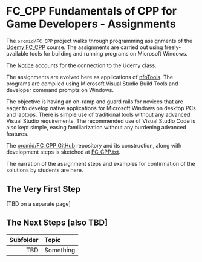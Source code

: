 <!-- FC_CPP/docs/index.md 0.0.3    UTF-8                         2021-10-14
     ---1----|----2----|----3----|----4----|----5----|----6----|----7----|--*>
     -->

# FC\_CPP Fundamentals of CPP for Game Developers - Assignments

The `orcmid/FC_CPP` project walks through programming assignments of the
[Udemy FC_CPP](https://www.udemy.com/course/cpp-fundamentals/) course. The
assignments are carried out using freely-available tools for building and
running programs on Microsoft Windows.

The [Notice](NOTICE.txt) accounts for the connection to the Udemy class.

The assignments are evolved here as applications of
[nfoTools](https://orcmid.github.io/nfoTools).  The programs are compiled
using Microsoft Visual Studio Build Tools and developer command prompts on
Windows.

The objective is having an on-ramp and guard rails for novices that are eager
to develop native applications for Microsoft Windows on desktop PCs and
laptops.  There is simple use of traditional tools without any advanced Visual
Studio requirements. The recommended use of Visual Studio Code is also kept
simple, easing familiarization without any burdening advanced features.

The [orcmid/FC_CPP GitHub](https://github.com/orcmid/FC_CPP) repository and
its construction, along with development steps is sketched at
[FC_CPP.txt](https://github.com/orcmid/FC_CPP/blob/main/FC_CPP.txt).

The narration of the assignment steps and examples for confirmation of the
solutions by students are here.

## The Very First Step

\[TBD on a separate page\]

<!--
I recommend creation of a folder for all of the programming that is done as
part of the FC_CPP class.  A convenient place on Windows is the Documents
folder.  I am assuming that here.

. Go to the File Explorer and choose Documents in the Quick Access list.
. Use the New Folder operation to make a folder for the FC_CPP programming.
 I used `FC_CPP` for the name of my overall folder, putting it on my computer
 at `D:\Documents\GitHub\` for grouping with other projects.  Put yours where
 it will be easy for you to find and work in.
. Inside ***that*** folder, make one for the first program.  That's interior
folder `S1-FirstProgram` in my example.  It may be convenient to use the same
name in following along and comparing your results.
-->

## The Next Steps \[also TBD\]

| **Subfolder** |  **Topic** |
|   --:         |  :--       |
|  TBD          |  Something |

 <!--
      0.0.2 2021-10-14T19:05Z Touch-ups and working around HTML comments
            glitch in GitHup pages.
      0.0.1 2021-10-14T17:29Z Prime the pump by adaptation for a placeholder
      0.0.0 2021-10-14T17:09Z Clone README.md 0.0.3 to adapt as docs/ entrance

                        *** end of docs/index.md ***
      -->
